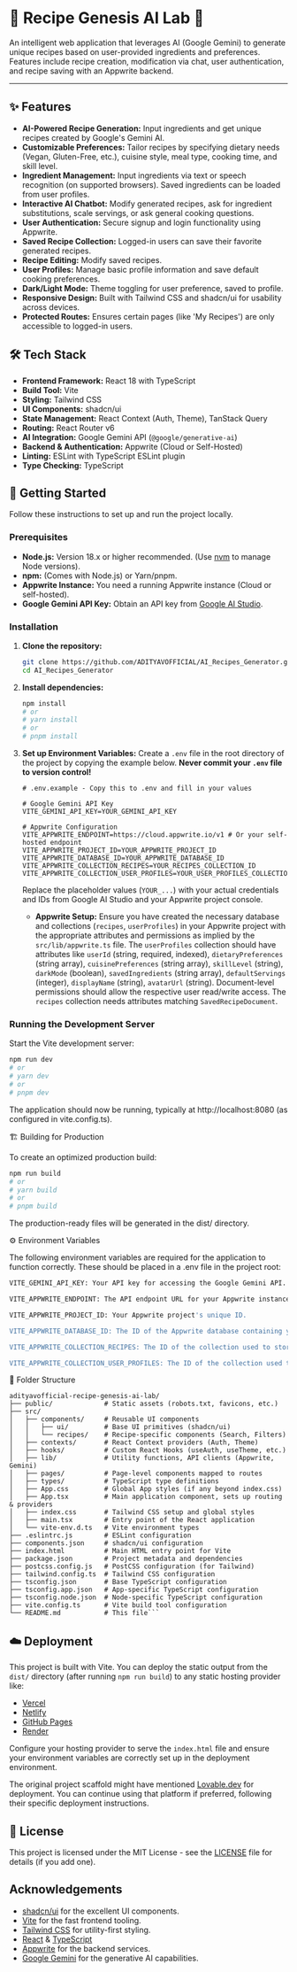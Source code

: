 # 🍳 Recipe Genesis AI Lab 🤖

An intelligent web application that leverages AI (Google Gemini) to generate unique recipes based on user-provided ingredients and preferences. Features include recipe creation, modification via chat, user authentication, and recipe saving with an Appwrite backend.

<!-- Add a screenshot or GIF of the application here -->
<!-- ![App Screenshot](path/to/your/screenshot.png) -->

<!-- Optional: Add badges for build status, license, etc. -->
<!-- [![Build Status](https://img.shields.io/...)](link) -->
<!-- [![License: MIT](https://img.shields.io/badge/License-MIT-yellow.svg)](LICENSE) -->

<!-- Optional: Add a link to a live demo if available -->
<!-- **[Live Demo](your-deployment-link.com)** -->

---

## ✨ Features

*   **AI-Powered Recipe Generation:** Input ingredients and get unique recipes created by Google's Gemini AI.
*   **Customizable Preferences:** Tailor recipes by specifying dietary needs (Vegan, Gluten-Free, etc.), cuisine style, meal type, cooking time, and skill level.
*   **Ingredient Management:** Input ingredients via text or speech recognition (on supported browsers). Saved ingredients can be loaded from user profiles.
*   **Interactive AI Chatbot:** Modify generated recipes, ask for ingredient substitutions, scale servings, or ask general cooking questions.
*   **User Authentication:** Secure signup and login functionality using Appwrite.
*   **Saved Recipe Collection:** Logged-in users can save their favorite generated recipes.
*   **Recipe Editing:** Modify saved recipes.
*   **User Profiles:** Manage basic profile information and save default cooking preferences.
*   **Dark/Light Mode:** Theme toggling for user preference, saved to profile.
*   **Responsive Design:** Built with Tailwind CSS and shadcn/ui for usability across devices.
*   **Protected Routes:** Ensures certain pages (like 'My Recipes') are only accessible to logged-in users.

## 🛠️ Tech Stack

*   **Frontend Framework:** React 18 with TypeScript
*   **Build Tool:** Vite
*   **Styling:** Tailwind CSS
*   **UI Components:** shadcn/ui
*   **State Management:** React Context (Auth, Theme), TanStack Query
*   **Routing:** React Router v6
*   **AI Integration:** Google Gemini API (`@google/generative-ai`)
*   **Backend & Authentication:** Appwrite (Cloud or Self-Hosted)
*   **Linting:** ESLint with TypeScript ESLint plugin
*   **Type Checking:** TypeScript

## 🚀 Getting Started

Follow these instructions to set up and run the project locally.

### Prerequisites

*   **Node.js:** Version 18.x or higher recommended. (Use [nvm](https://github.com/nvm-sh/nvm) to manage Node versions).
*   **npm:** (Comes with Node.js) or Yarn/pnpm.
*   **Appwrite Instance:** You need a running Appwrite instance (Cloud or self-hosted).
*   **Google Gemini API Key:** Obtain an API key from [Google AI Studio](https://aistudio.google.com/).

### Installation

1.  **Clone the repository:**
    ```bash
    git clone https://github.com/ADITYAVOFFICIAL/AI_Recipes_Generator.git
    cd AI_Recipes_Generator
    ```

2.  **Install dependencies:**
    ```bash
    npm install
    # or
    # yarn install
    # or
    # pnpm install
    ```

3.  **Set up Environment Variables:**
    Create a `.env` file in the root directory of the project by copying the example below. **Never commit your `.env` file to version control!**

    ```dotenv
    # .env.example - Copy this to .env and fill in your values

    # Google Gemini API Key
    VITE_GEMINI_API_KEY=YOUR_GEMINI_API_KEY

    # Appwrite Configuration
    VITE_APPWRITE_ENDPOINT=https://cloud.appwrite.io/v1 # Or your self-hosted endpoint
    VITE_APPWRITE_PROJECT_ID=YOUR_APPWRITE_PROJECT_ID
    VITE_APPWRITE_DATABASE_ID=YOUR_APPWRITE_DATABASE_ID
    VITE_APPWRITE_COLLECTION_RECIPES=YOUR_RECIPES_COLLECTION_ID
    VITE_APPWRITE_COLLECTION_USER_PROFILES=YOUR_USER_PROFILES_COLLECTION_ID
    ```

    Replace the placeholder values (`YOUR_...`) with your actual credentials and IDs from Google AI Studio and your Appwrite project console.

    *   **Appwrite Setup:** Ensure you have created the necessary database and collections (`recipes`, `userProfiles`) in your Appwrite project with the appropriate attributes and permissions as implied by the `src/lib/appwrite.ts` file. The `userProfiles` collection should have attributes like `userId` (string, required, indexed), `dietaryPreferences` (string array), `cuisinePreferences` (string array), `skillLevel` (string), `darkMode` (boolean), `savedIngredients` (string array), `defaultServings` (integer), `displayName` (string), `avatarUrl` (string). Document-level permissions should allow the respective user read/write access. The `recipes` collection needs attributes matching `SavedRecipeDocument`.

### Running the Development Server

Start the Vite development server:

```bash
npm run dev
# or
# yarn dev
# or
# pnpm dev
```

The application should now be running, typically at http://localhost:8080 (as configured in vite.config.ts).

🏗️ Building for Production

To create an optimized production build:
```bash
npm run build
# or
# yarn build
# or
# pnpm build
```

The production-ready files will be generated in the dist/ directory.

⚙️ Environment Variables

The following environment variables are required for the application to function correctly. These should be placed in a .env file in the project root:
```bash
VITE_GEMINI_API_KEY: Your API key for accessing the Google Gemini API.

VITE_APPWRITE_ENDPOINT: The API endpoint URL for your Appwrite instance.

VITE_APPWRITE_PROJECT_ID: Your Appwrite project's unique ID.

VITE_APPWRITE_DATABASE_ID: The ID of the Appwrite database containing your collections.

VITE_APPWRITE_COLLECTION_RECIPES: The ID of the collection used to store saved recipes.

VITE_APPWRITE_COLLECTION_USER_PROFILES: The ID of the collection used to store user profile data and preferences.
```
📁 Folder Structure
```
adityavofficial-recipe-genesis-ai-lab/
├── public/             # Static assets (robots.txt, favicons, etc.)
├── src/
│   ├── components/     # Reusable UI components
│   │   ├── ui/         # Base UI primitives (shadcn/ui)
│   │   └── recipes/    # Recipe-specific components (Search, Filters)
│   ├── contexts/       # React Context providers (Auth, Theme)
│   ├── hooks/          # Custom React Hooks (useAuth, useTheme, etc.)
│   ├── lib/            # Utility functions, API clients (Appwrite, Gemini)
│   ├── pages/          # Page-level components mapped to routes
│   ├── types/          # TypeScript type definitions
│   ├── App.css         # Global App styles (if any beyond index.css)
│   ├── App.tsx         # Main application component, sets up routing & providers
│   ├── index.css       # Tailwind CSS setup and global styles
│   ├── main.tsx        # Entry point of the React application
│   └── vite-env.d.ts   # Vite environment types
├── .eslintrc.js        # ESLint configuration
├── components.json     # shadcn/ui configuration
├── index.html          # Main HTML entry point for Vite
├── package.json        # Project metadata and dependencies
├── postcss.config.js   # PostCSS configuration (for Tailwind)
├── tailwind.config.ts  # Tailwind CSS configuration
├── tsconfig.json       # Base TypeScript configuration
├── tsconfig.app.json   # App-specific TypeScript configuration
├── tsconfig.node.json  # Node-specific TypeScript configuration
├── vite.config.ts      # Vite build tool configuration
└── README.md           # This file```
```
## ☁️ Deployment

This project is built with Vite. You can deploy the static output from the `dist/` directory (after running `npm run build`) to any static hosting provider like:

*   [Vercel](https://vercel.com/)
*   [Netlify](https://www.netlify.com/)
*   [GitHub Pages](https://pages.github.com/)
*   [Render](https://render.com/)

Configure your hosting provider to serve the `index.html` file and ensure your environment variables are correctly set up in the deployment environment.

The original project scaffold might have mentioned [Lovable.dev](https://lovable.dev/) for deployment. You can continue using that platform if preferred, following their specific deployment instructions.

## 📄 License

<!-- Specify your license here, e.g., MIT -->
This project is licensed under the MIT License - see the [LICENSE](LICENSE) file for details (if you add one).

## Acknowledgements

*   [shadcn/ui](https://ui.shadcn.com/) for the excellent UI components.
*   [Vite](https://vitejs.dev/) for the fast frontend tooling.
*   [Tailwind CSS](https://tailwindcss.com/) for utility-first styling.
*   [React](https://reactjs.org/) & [TypeScript](https://www.typescriptlang.org/)
*   [Appwrite](https://appwrite.io/) for the backend services.
*   [Google Gemini](https://ai.google.dev/) for the generative AI capabilities.

